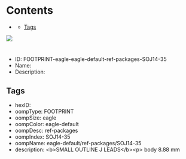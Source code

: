 



Contents
========

* [](#)
	* [Tags](#tags)
  
![][im]
# 

- ID: FOOTPRINT-eagle-eagle-default-ref-packages-SOJ14-35
- Name: 
- Description: 

## Tags

- hexID: 
- oompType: FOOTPRINT
- oompSize: eagle
- oompColor: eagle-default
- oompDesc: ref-packages
- oompIndex: SOJ14-35
- oompName: eagle-default/ref-packages/SOJ14-35
- description: &lt;b&gt;SMALL OUTLINE J LEADS&lt;/b&gt;&lt;p&gt;&#xD;
body 8.88 mm



[im]: image.png
